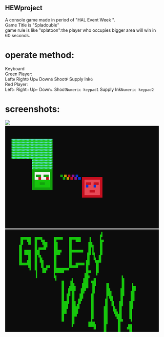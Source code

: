 ## HEWproject

A console game made in period of "HAL Event Week ".<br> 
Game Title is "Spladouble"<br> 
game rule is like "splatoon":the player who occupies bigger area will win in 60 seconds.<br> 

# operate method:
Keyboard<br> 
Green Player:<br>
Left`A` Right`D` Up`w` Down`S` Shoot`F` Supply Ink`G`<br> 
Red Player:<br>
Left`←` Right`→` Up`↑` Down`↓` Shoot`Numeric keypad1` Supply Ink`Numeric keypad2`<br> 

# screenshots:
![](https://github.com/airiness/HEWproject/Raw/master/images/hewTitle.png)
![](https://github.com/airiness/HEWproject/blob/master/images/hewIngame.png)
![](https://github.com/airiness/HEWproject/blob/master/images/hewResult.png)


